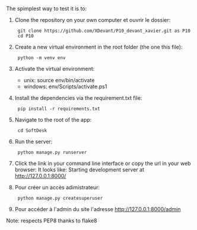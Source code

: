 The spimplest way to test it is to:
1. Clone the repository on your own computer et ouvrir le dossier:

        git clone https://github.com/XDevant/P10_devant_xavier.git as P10
        cd P10

2. Create a new virtual environment in the root folder (the one this file):

        python -m venv env

3. Activate the virtual environment:
    + unix: source env/bin/activate
    + windows: env/Scripts/activate.ps1

4. Install the dependencies via the requirement.txt file:

        pip install -r requirements.txt

5. Navigate to the root of the app:

        cd SoftDesk

6. Run the server:

        python manage.py runserver

7. Click the link in your command line interface or copy the url in your web browser:
    It looks like: Starting development server at http://127.0.0.1:8000/

8. Pour créer un accès adimistrateur:

        python manage.py createsuperuser

9. Pour accéder à l'admin du site l'adresse http://127.0.0.1:8000/admin

Note: respects PEP8 thanks to flake8